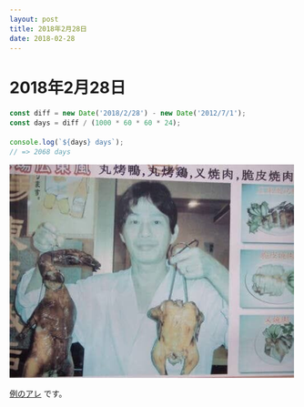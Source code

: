 ```yaml
---
layout: post
title: 2018年2月28日
date: 2018-02-28
---
```


# 2018年2月28日

```javascript
const diff = new Date('2018/2/28') - new Date('2012/7/1');
const days = diff / (1000 * 60 * 60 * 24);

console.log(`${days} days`);
// => 2068 days
```

![''](/img/posts/2018/leave-cyberagent/touahanten.jpg)

[例のアレ](https://www.amazon.co.jp/gp/registry/wishlist/251LOLSAUKEDK/) です。
